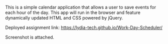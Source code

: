 This is a simple calendar application that allows a user to save events for each hour of the day. This app will run in the browser and feature dynamically updated HTML and CSS powered by jQuery. 

 Deployed assignment link:
 https://lydia-tech.github.io/Work-Day-Scheduler/

Screenshot is attached.
